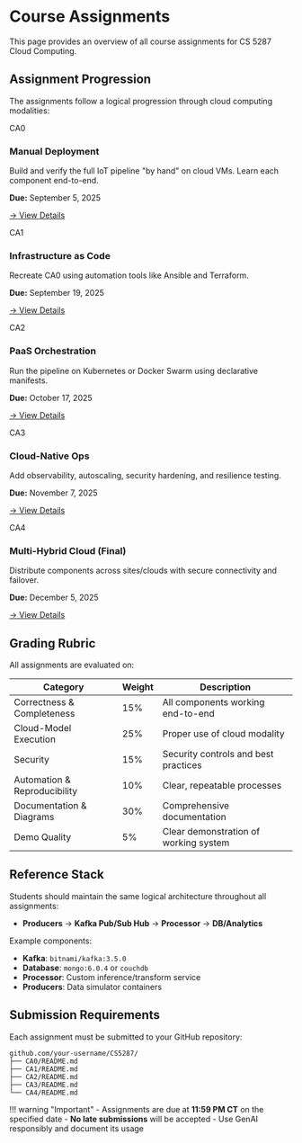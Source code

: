 # Course Assignments

This page provides an overview of all course assignments for CS 5287 Cloud Computing.

## Assignment Progression

The assignments follow a logical progression through cloud computing modalities:

<div class="assignment">
    <div class="assignment-header">
        <span class="assignment-number">CA0</span>
        <h3>Manual Deployment</h3>
    </div>
    <p>Build and verify the full IoT pipeline "by hand" on cloud VMs. Learn each component end-to-end.</p>
    <p><strong>Due:</strong> September 5, 2025</p>
    <p><a href="ca0/">→ View Details</a></p>
</div>

<div class="assignment">
    <div class="assignment-header">
        <span class="assignment-number">CA1</span>
        <h3>Infrastructure as Code</h3>
    </div>
    <p>Recreate CA0 using automation tools like Ansible and Terraform.</p>
    <p><strong>Due:</strong> September 19, 2025</p>
    <p><a href="ca1/">→ View Details</a></p>
</div>

<div class="assignment">
    <div class="assignment-header">
        <span class="assignment-number">CA2</span>
        <h3>PaaS Orchestration</h3>
    </div>
    <p>Run the pipeline on Kubernetes or Docker Swarm using declarative manifests.</p>
    <p><strong>Due:</strong> October 17, 2025</p>
    <p><a href="ca2/">→ View Details</a></p>
</div>

<div class="assignment">
    <div class="assignment-header">
        <span class="assignment-number">CA3</span>
        <h3>Cloud-Native Ops</h3>
    </div>
    <p>Add observability, autoscaling, security hardening, and resilience testing.</p>
    <p><strong>Due:</strong> November 7, 2025</p>
    <p><a href="ca3/">→ View Details</a></p>
</div>

<div class="assignment">
    <div class="assignment-header">
        <span class="assignment-number">CA4</span>
        <h3>Multi-Hybrid Cloud (Final)</h3>
    </div>
    <p>Distribute components across sites/clouds with secure connectivity and failover.</p>
    <p><strong>Due:</strong> December 5, 2025</p>
    <p><a href="ca4/">→ View Details</a></p>
</div>

## Grading Rubric

All assignments are evaluated on:

| Category | Weight | Description |
|----------|--------|-------------|
| Correctness & Completeness | 15% | All components working end-to-end |
| Cloud-Model Execution | 25% | Proper use of cloud modality |
| Security | 15% | Security controls and best practices |
| Automation & Reproducibility | 10% | Clear, repeatable processes |
| Documentation & Diagrams | 30% | Comprehensive documentation |
| Demo Quality | 5% | Clear demonstration of working system |

## Reference Stack

Students should maintain the same logical architecture throughout all assignments:

- **Producers** → **Kafka Pub/Sub Hub** → **Processor** → **DB/Analytics**

Example components:
- **Kafka**: `bitnami/kafka:3.5.0`
- **Database**: `mongo:6.0.4` or `couchdb`
- **Processor**: Custom inference/transform service
- **Producers**: Data simulator containers

## Submission Requirements

Each assignment must be submitted to your GitHub repository:

```
github.com/your-username/CS5287/
├── CA0/README.md
├── CA1/README.md
├── CA2/README.md
├── CA3/README.md
└── CA4/README.md
```

!!! warning "Important"
    - Assignments are due at **11:59 PM CT** on the specified date
    - **No late submissions** will be accepted
    - Use GenAI responsibly and document its usage
